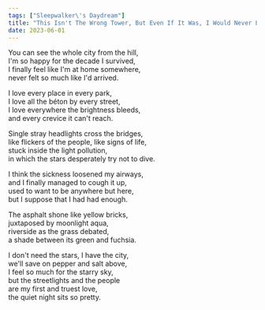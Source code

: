 ```yaml
---
tags: ["Sleepwalker\'s Daydream"]
title: "This Isn't The Wrong Tower, But Even If It Was, I Would Never Leave Once You Showed Me The View"
date: 2023-06-01
---
```


You can see the whole city from the hill,  
I'm so happy for the decade I survived,  
I finally feel like I'm at home somewhere,  
never felt so much like I'd arrived.

I love every place in every park,  
I love all the béton by every street,  
I love everywhere the brightness bleeds,  
and every crevice it can't reach.

Single stray headlights cross the bridges,  
like flickers of the people, like signs of life,  
stuck inside the light pollution,  
in which the stars desperately try not to dive.

I think the sickness loosened my airways,  
and I finally managed to cough it up,  
used to want to be anywhere but here,  
but I suppose that I had had enough.

The asphalt shone like yellow bricks,  
juxtaposed by moonlight aqua,  
riverside as the grass debated,  
a shade between its green and fuchsia.

I don't need the stars, I have the city,  
we'll save on pepper and salt above,  
I feel so much for the starry sky,  
but the streetlights and the people  
are my first and truest love,  
the quiet night sits so pretty.
